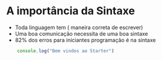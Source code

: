 # A importância da Sintaxe 
* Toda linguagem tem ( maneira correta de escrever)
* Uma boa comunicação necessita de uma boa sintaxe
* 82% dos erros para iniciantes programação é na sintaxe

```js
    console.log("Bem vindos ao Starter")
```